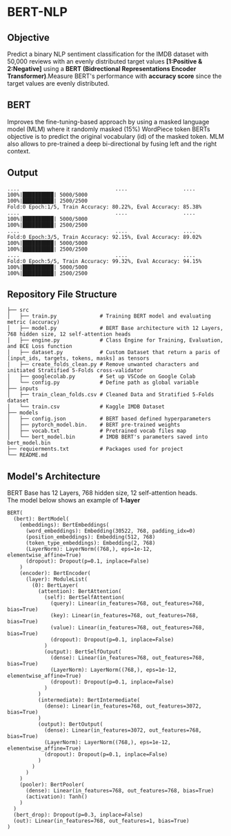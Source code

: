 # BERT-NLP


## Objective
Predict a binary NLP sentiment classification for the IMDB dataset with 50,000 reviews with an evenly distributed target values **[1:Positive & 2:Negative]** using a **BERT (Bidrectional Representations Encoder Transformer)**.Measure BERT's performance with **accuracy score** since the target values are evenly distributed. 


## BERT
Improves the fine-tuning-based approach by using a masked language model (MLM) where it randomly masked (15%) WordPiece token BERTs objective is to predict the original vocabulary (id) of the masked token. MLM also allows to pre-trained a deep bi-directional by fusing left and the right context.


## Output 
```
....                               ....                  ....
100%|██████████| 5000/5000 
100%|██████████| 2500/2500 
Fold:0 Epoch:1/5, Train Accuracy: 80.22%, Eval Accuracy: 85.38%
....                               ....                  ....
100%|██████████| 5000/5000
100%|██████████| 2500/2500 
....                               ....                  ....
Fold:0 Epoch:3/5, Train Accuracy: 92.15%, Eval Accuracy: 89.02%
100%|██████████| 5000/5000
100%|██████████| 2500/2500
....                               ....                  ....
Fold:0 Epoch:5/5, Train Accuracy: 99.32%, Eval Accuracy: 94.15%
100%|██████████| 5000/5000
100%|██████████| 2500/2500
```

## Repository File Structure
    ├── src          
    │   ├── train.py              # Training BERT model and evaluating metric (accuracy)
    │   ├── model.py              # BERT Base architecture with 12 Layers, 768 hidden size, 12 self-attention heads
    │   ├── engine.py             # Class Engine for Training, Evaluation, and BCE Loss function 
    │   ├── dataset.py            # Custom Dataset that return a paris of [input_ids, targets, tokens, masks] as tensors
    │   ├── create_folds_clean.py # Remove unwanted characters and initiated Stratified 5-Folds cross-validator
    │   ├── googlecolab.py        # Set up VSCode on Google Colab 
    │   └── config.py             # Define path as global variable
    ├── inputs
    │   ├── train_clean_folds.csv # Cleaned Data and Stratified 5-Folds dataset
    │   └── train.csv             # Kaggle IMDB Dataset 
    ├── models
    │   ├── config.json           # BERT based defined hyperparameters
    │   ├── pytorch_model.bin.    # BERT pre-trained weights
    │   ├── vocab.txt             # Pretrained vocab files map
    │   └── bert_model.bin        # IMDB BERT's parameters saved into bert_model.bin 
    ├── requierments.txt          # Packages used for project
    └── README.md

## Model's Architecture
BERT Base has 12 Layers, 768 hidden size, 12 self-attention heads.\
The model below shows an example of **1-layer**
```
BERT(
  (bert): BertModel(
    (embeddings): BertEmbeddings(
      (word_embeddings): Embedding(30522, 768, padding_idx=0)
      (position_embeddings): Embedding(512, 768)
      (token_type_embeddings): Embedding(2, 768)
      (LayerNorm): LayerNorm((768,), eps=1e-12, elementwise_affine=True)
      (dropout): Dropout(p=0.1, inplace=False)
    )
    (encoder): BertEncoder(
      (layer): ModuleList(
        (0): BertLayer(
          (attention): BertAttention(
            (self): BertSelfAttention(
              (query): Linear(in_features=768, out_features=768, bias=True)
              (key): Linear(in_features=768, out_features=768, bias=True)
              (value): Linear(in_features=768, out_features=768, bias=True)
              (dropout): Dropout(p=0.1, inplace=False)
            )
            (output): BertSelfOutput(
              (dense): Linear(in_features=768, out_features=768, bias=True)
              (LayerNorm): LayerNorm((768,), eps=1e-12, elementwise_affine=True)
              (dropout): Dropout(p=0.1, inplace=False)
            )
          )
          (intermediate): BertIntermediate(
            (dense): Linear(in_features=768, out_features=3072, bias=True)
          )
          (output): BertOutput(
            (dense): Linear(in_features=3072, out_features=768, bias=True)
            (LayerNorm): LayerNorm((768,), eps=1e-12, elementwise_affine=True)
            (dropout): Dropout(p=0.1, inplace=False)
          )
        )
      )
    )
    (pooler): BertPooler(
      (dense): Linear(in_features=768, out_features=768, bias=True)
      (activation): Tanh()
    )
  )
  (bert_drop): Dropout(p=0.3, inplace=False)
  (out): Linear(in_features=768, out_features=1, bias=True)
)
```  
